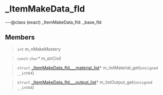 # _ItemMakeData_fld

---@class (exact) _ItemMakeData_fld: _base_fld
 
## Members
 
> `int` m_nMakeMastery
 
> `const` `char`* m_strCivil
 
> `struct` [_ItemMakeData_fld___material_list](lua/classes/_ItemMakeData_fld___material_list.md)* m_listMaterial_get(`unsigned __int64`)
 
> `struct` [_ItemMakeData_fld___output_list](lua/classes/_ItemMakeData_fld___output_list.md)* m_listOutput_get(`unsigned __int64`)
 

